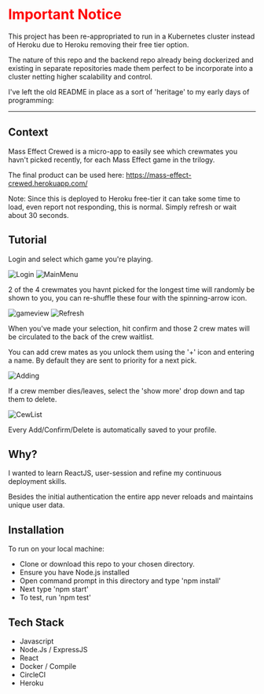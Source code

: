 # <span style="color:red">Important Notice</span>

This project has been re-appropriated to run in a Kubernetes cluster instead of
Heroku due to Heroku removing their free tier option.

The nature of this repo and the backend repo already being dockerized and
existing in separate repositories made them perfect to be incorporate into a
cluster netting higher scalability and control.

I've left the old README in place as a sort of 'heritage' to my early days of
programming:

---

## Context

Mass Effect Crewed is a micro-app to easily see which crewmates you havn't
picked recently, for each Mass Effect game in the trilogy.

The final product can be used here: https://mass-effect-crewed.herokuapp.com/

Note: Since this is deployed to Heroku free-tier it can take some time to load,
even report not responding, this is normal. Simply refresh or wait about 30
seconds.

## Tutorial

Login and select which game you're playing.

![Login](https://user-images.githubusercontent.com/42459707/112561197-d0550180-8e28-11eb-970d-b1c2468d619e.PNG)
![MainMenu](https://user-images.githubusercontent.com/42459707/112561304-0f835280-8e29-11eb-97ba-0c7994b67848.PNG)

2 of the 4 crewmates you havnt picked for the longest time will randomly be
shown to you, you can re-shuffle these four with the spinning-arrow icon.

![gameview](https://user-images.githubusercontent.com/42459707/112561397-3b063d00-8e29-11eb-814c-a1f3da283a9a.PNG)
![Refresh](https://user-images.githubusercontent.com/42459707/112561399-3b9ed380-8e29-11eb-8d14-59893864069a.PNG)

When you've made your selection, hit confirm and those 2 crew mates will be
circulated to the back of the crew waitlist.

You can add crew mates as you unlock them using the '+' icon and entering a
name. By default they are sent to priority for a next pick.

![Adding](https://user-images.githubusercontent.com/42459707/112561438-55d8b180-8e29-11eb-9925-068159cca436.PNG)

If a crew member dies/leaves, select the 'show more' drop down and tap them to
delete.

![CewList](https://user-images.githubusercontent.com/42459707/112561468-65f09100-8e29-11eb-8382-97a8efef7d67.PNG)

Every Add/Confirm/Delete is automatically saved to your profile.

## Why?

I wanted to learn ReactJS, user-session and refine my continuous deployment
skills.

Besides the initial authentication the entire app never reloads and maintains
unique user data.

## Installation

To run on your local machine:

- Clone or download this repo to your chosen directory.
- Ensure you have Node.js installed
- Open command prompt in this directory and type 'npm install'
- Next type 'npm start'
- To test, run 'npm test'

## Tech Stack

- Javascript
- Node.Js / ExpressJS
- React
- Docker / Compile
- CircleCI
- Heroku

